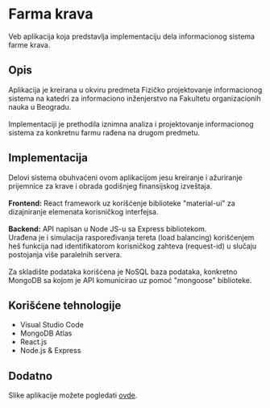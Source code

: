# Farma krava
Veb aplikacija koja predstavlja implementaciju dela informacionog sistema farme krava.

## Opis
Aplikacija je kreirana u okviru predmeta Fizičko projektovanje informacionog sistema na katedri za informaciono inženjerstvo na Fakultetu organizacionih nauka u Beogradu.<br/><br/>
Implementaciji je prethodila iznimna analiza i projektovanje informacionog sistema za konkretnu farmu rađena na drugom predmetu.

## Implementacija
Delovi sistema obuhvaćeni ovom aplikacijom jesu kreiranje i ažuriranje prijemnice za krave i obrada godišnjeg finansijskog izveštaja.<br/><br/>
**Frontend:** React framework uz korišćenje biblioteke "material-ui" za dizajniranje elemenata korisničkog interfejsa.<br/><br/>
**Backend:** API napisan u Node JS-u sa Express bibliotekom. <br/>Urađena je i simulacija raspoređivanja tereta (load balancing) korišćenjem heš funkcija nad identifikatorom korisničkog zahteva (request-id) u slučaju postojanja više paralelnih servera.<br/><br/>
Za skladište podataka korišćena je NoSQL baza podataka, konkretno MongoDB sa kojom je API komunicirao uz pomoć "mongoose" biblioteke.


## Korišćene tehnologije
<ul>
  <li>Visual Studio Code</li>
  <li>MongoDB Atlas</li>
  <li>React.js</li>
  <li>Node.js & Express</li>  
</ul>

## Dodatno
Slike aplikacije možete pogledati [ovde](Slike_aplikacije/).
